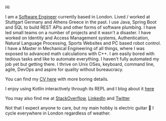Hi

I am a [Software Engineer](https://en.wikipedia.org/wiki/Margaret_Hamilton_(scientist)#Legacy) currently based in
London. Lived / worked at Stuttgart Germany and Athens Greece in the past. I use Java, Spring Boot and SQL to build REST
APIs and other forms of software plumbing. I have led small teams on a number of projects and it wasn't a
disaster. I have worked on Identity and Access Management systems, Authentication, Natural Language Processing, Sports
Websites and PC based robot control. I have a Master in Mechanical Engineering of all things, where I was exposed to
advanced math calculations with C++. I am easily bored with tedious tasks and like to automate everything. I haven't
fully automated my job yet but getting there. I thrive on Unix OSes, keyboard, command line, agile, DevOps and aspire
for quality without bureaucracy.

You can find my [CV here](ManosNikolaidisCV.md) with more boring details.

I enjoy using Kotlin interactively through its REPL and I blog about it [here](https://shadowmanos.github.io/kotlin-repl-data-cookbook)

You may also find me at
[StackOverflow](https://stackoverflow.com/users/1413133/manos-nikolaidis),
[LinkedIn](https://www.linkedin.com/in/manosnikolaidis) and
[Twitter](https://twitter.com/shadowmanos)

Not that I expect anyone to care, but my main hobby is electric guitar 🤘
I cycle everywhere in London regardless of weather.
